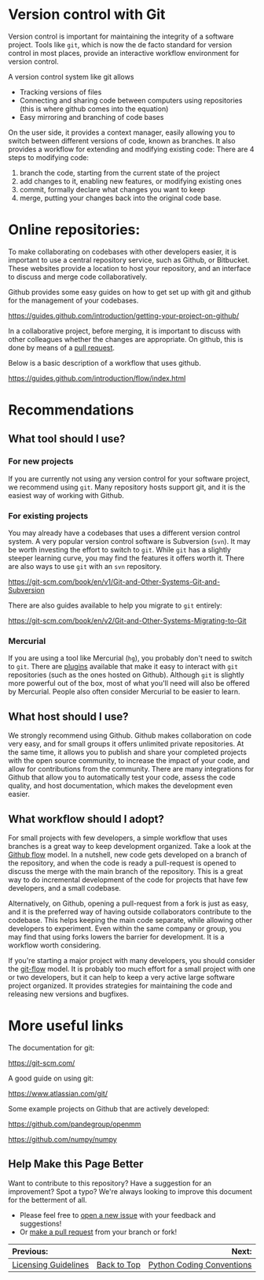 # Version control with Git

Version control is important for maintaining the integrity of a software project. Tools like `git`, which is now the de facto standard for version control in most places, provide an interactive workflow environment for version control. 

A version control system like git allows
- Tracking versions of files
- Connecting and sharing code between computers using repositories (this is where github comes into the equation)
- Easy mirroring and branching of code bases

On the user side, it provides a context manager, easily allowing you to switch between different versions of code, known as branches. It also provides a workflow for extending and modifying existing code:
There are 4 steps to modifying code:

1. branch the code, starting from the current state of the project
2. add changes to it, enabling new features, or modifying existing ones
3. commit, formally declare what changes you want to keep
4. merge, putting your changes back into the original code base.

# Online repositories:

To make collaborating on codebases with other developers easier, it is important to use a central repository service, such as Github, or Bitbucket. These websites provide a location to host your repository, and an interface to discuss and merge code collaboratively. 

Github provides some easy guides on how to get set up with git and github for the management of your codebases. 

https://guides.github.com/introduction/getting-your-project-on-github/

In a collaborative project, before merging, it is important to discuss with other colleagues whether the changes are appropriate. On github, this is done by means of a [pull request](https://help.github.com/articles/about-pull-requests/). 

Below is a basic description of a workflow that uses github.

https://guides.github.com/introduction/flow/index.html

# Recommendations

## What tool should I use?

### For new projects

If you are currently not using any version control for your software project, we recommend using `git`. Many repository hosts support git, and it is the easiest way of working with Github.

### For existing projects

You may already have a codebases that uses a different version control system. A very popular version control software is Subversion (`svn`). It may be worth investing the effort to switch to `git`. While `git` has a slightly steeper learning curve, you may find the features it offers worth it. There are also ways to use `git` with an `svn` repository.

https://git-scm.com/book/en/v1/Git-and-Other-Systems-Git-and-Subversion

There are also guides available to help you migrate to `git` entirely:

https://git-scm.com/book/en/v2/Git-and-Other-Systems-Migrating-to-Git

### Mercurial 

If you are using a tool like Mercurial (`hg`), you probably don't need to switch to `git`. There are [plugins](http://hg-git.github.io/) available that make it easy to interact with `git` repositories (such as the ones hosted on Github).  Although `git` is slightly more powerful out of the box, most of what you'll need will also be offered by Mercurial. People also often consider Mercurial to be easier to learn.

## What host should I use?

We strongly recommend using Github.  Github makes collaboration on code very easy, and for small groups it offers unlimited private repositories. At the same time, it allows you to publish and share your completed projects with the open source community, to increase the impact of your code, and allow for contributions from the community. There are many integrations for Github that allow you to automatically test your code, assess the code quality, and host documentation, which makes the development even easier.

## What workflow should I adopt?

For small projects with few developers, a simple workflow that uses branches is a great way to keep development organized. Take a look at the [Github flow](https://guides.github.com/introduction/flow/index.html) model. In a nutshell, new code gets developed on a branch of the repository, and when the code is ready a pull-request is opened to discuss the merge with the main branch of the repository. This is a great way to do incremental development of the code for projects that have few developers, and a small codebase.

Alternatively, on Github, opening a pull-request from a fork is just as easy, and it is the preferred way of having outside collaborators contribute to the codebase. This helps keeping the main code separate, while allowing other developers to experiment. Even within the same company or group, you may find that using forks lowers the barrier for development. It is a workflow worth considering.

If you're starting a major project with many developers, you should consider the [git-flow](http://nvie.com/posts/a-successful-git-branching-model/) model. It is probably too much effort for a small project with one or two developers, but it can help to keep a very active large software project organized. It provides strategies for maintaining the code and releasing new versions and bugfixes. 

# More useful links

The documentation for git:

https://git-scm.com/

A good guide on using git:

https://www.atlassian.com/git/


Some example projects on Github that are actively developed:

https://github.com/pandegroup/openmm

https://github.com/numpy/numpy

## Help Make this Page Better

Want to contribute to this repository? Have a suggestion for an improvement?
Spot a typo? We're always looking to improve this document for the betterment of all.

* Please feel free to [open a new issue](https://github.com/choderalab/software-development/issues/new) with your feedback and suggestions!
* Or [make a pull request](https://github.com/choderalab/software-development/compare) from your branch or fork!

|__Previous:__||__Next:__|
|:---|---|---:|
|[Licensing Guidelines](https://github.com/choderalab/software-development/blob/master/LICENSING_GUIDELINES.md)|[Back to Top](https://github.com/choderalab/software-development/blob/master/README.md)|[Python Coding Conventions](https://github.com/choderalab/software-development/blob/master/PYTHON_CODING.md)|

